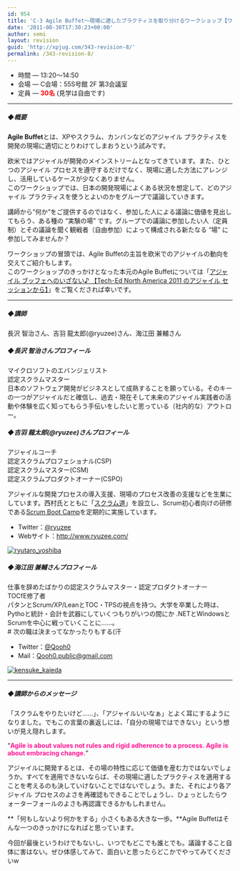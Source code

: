 ```yaml
---
id: 954
title: 'C-3 Agile Buffet～現場に適したプラクティスを取り分けるワークショップ【ワークショップ】'
date: '2011-08-30T17:30:23+00:00'
author: semi
layout: revision
guid: 'http://xpjug.com/343-revision-8/'
permalink: /343-revision-8/
---
```


- 時間 — 13:20～14:50
- 会場 — C会場：55S号館 2F 第3会議室
- 定員 — **<font color="red">30名</font>** (見学は自由です)

---

##### ◆概要

**Agile Buffet**とは、XPやスクラム、カンバンなどのアジャイル プラクティスを開発の現場に適切にとりわけてしまおうという試みです。

欧米ではアジャイルが開発のメインストリームとなってきています。また、ひとつのアジャイル プロセスを遵守するだけでなく、現場に適した方法にアレンジし、活用しているケースが少なくありません。  
このワークショップでは、日本の開発現場によくある状況を想定して、どのアジャイル プラクティスを使うとよいのかをグループで議論していきます。

講師から”何か”をご提供するのではなく、参加した人による議論に価値を見出してもらう、ある種の “実験の場” です。グループでの議論に参加したい人（定員制）とその議論を聞く観戦者（自由参加）によって構成される新たなる “場” に参加してみませんか？

ワークショップの冒頭では、Agile Buffetの主旨を欧米でのアジャイルの動向を交えてご紹介もします。  
このワークショップのきっかけとなった本元のAgile Buffetについては「[アジャイル ブッフェへのいざない♪ 【Tech･Ed North America 2011 のアジャイル セッションから】](http://blogs.itmedia.co.jp/nagap/2011/05/teched-north-am-c22c.html)」をご覧くだされば幸いです。

---

##### ◆講師

長沢 智治さん、吉羽 龍太郎(@ryuzee)さん、海江田 兼輔さん

##### ◆長沢 智治さんプロフィール

マイクロソフトのエバンジェリスト  
認定スクラムマスター  
日本のソフトウェア開発がビジネスとして成熟することを願っている。そのキーの一つがアジャイルだと確信し、過去・現在そして未来のアジャイル実践者の活動や体験を広く知ってもらう手伝いをしたいと思っている（社内的な）アウトロー。

##### ◆吉羽 龍太郎(@ryuzee)さんプロフィール

アジャイルコーチ  
認定スクラムプロフェショナル(CSP)  
認定スクラムマスター(CSM)  
認定スクラムプロダクトオーナー(CSPO)

アジャイルな開発プロセスの導入支援、現場のプロセス改善の支援などを生業にしています。西村氏とともに「[スクラム道](http://ja-jp.facebook.com/TaoOfScrum)」を設立し、Scrum初心者向けの研修である[Scrum Boot Camp](http://www.ryuzee.com/contents/blog/4151)を定期的に実施しています。

- Twitter：[@ryuzee](http://twitter.com/#!/ryuzee)
- Webサイト：<http://www.ryuzee.com/>

[![](http://xpjug.com/wp-content/uploads/2011/08/ryutaro_yoshiba-150x147.jpg "ryutaro_yoshiba")](http://xpjug.com/wp-content/uploads/2011/08/ryutaro_yoshiba.jpg)

##### ◆海江田 兼輔さんプロフィール

仕事を辞めたばかりの認定スクラムマスター・認定プロダクトオーナー  
TOCfE修了者  
パタンとScrum/XP/LeanとTOC・TPSの視点を持つ。大学を卒業した時は、Pythoと統計・会計を武器にしていくつもりがいつの間にか .NETとWindowsとScrumを中心に戦っていくことに……。  
\# 次の職は決まってなかったりもする(汗

- Twitter：[@Qooh0](http://twitter.com/#!/Qooh0)
- Mail：Qooh0.public@gmail.com

[![](http://xpjug.com/wp-content/uploads/2011/08/kensuke_kaieda-150x150.jpg "kensuke_kaieda")](http://xpjug.com/wp-content/uploads/2011/08/kensuke_kaieda.jpg)

---

##### ◆講師からのメッセージ

「スクラムをやりたいけど……」、「アジャイルいいなぁ」とよく耳にするようになりました。でもこの言葉の裏返しには、「自分の現場ではできない」という想いが見え隠れします。

“**<font color="#FF1493">Agile is about values not rules and rigid adherence to a process. Agile is about embracing change.</font>**”

アジャイルに開発するとは、その場の特性に応じて価値を産む力ではないでしょうか。すべてを適用できないならば、その現場に適したプラクティスを適用することを考えるのも決していけないことではないでしょう。また、それにより各アジャイル プロセスのよさを再確認もできることでしょうし、ひょっとしたらウォーターフォールのよさも再認識できるかもしれません。

**「何もしないより何かをする」小さくもある大きな一歩。**Agile Buffetはそんな一つのきっかけになればと思っています。

今回が最後というわけでもないし、いつでもどこでも誰とでも。議論すること自体に害はない。ぜひ体感してみて、面白いと思ったらどこかでやってみてくださいw